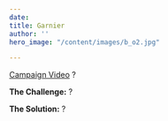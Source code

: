 ```yaml
---
date: 
title: Garnier
author: ''
hero_image: "/content/images/b_o2.jpg"

---
```

[Campaign Video](https://www.youtube.com/watch?v=0Ggn3tQliFE) ?

**The Challenge:** ?

**The Solution:** ?